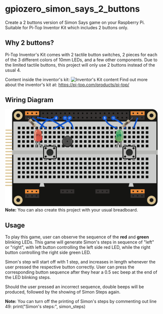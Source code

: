 # gpiozero_simon_says_2_buttons
Create a 2 buttons version of Simon Says game on your Raspberry Pi. Suitable for Pi-Top Inventor Kit which includes 2 buttons only.

## Why 2 buttons?
Pi-Top Inventor's Kit comes with 2 tactile button switches, 2 pieces for each of the 3 different colors of 10mm LEDs, and a few 
other components. Due to the limited tactile buttons, this project will only use 2 buttons instead of the usual 4.

Content inside the inventor's kit:
![Inventor's Kit content](https://pi-top.com/static/inventor-kit-alt-bg.e039d69d.jpg)
Find out more about the inventor's kit at: https://pi-top.com/products/pi-top/

## Wiring Diagram
![Wiring on Pi-Top proto+](https://github.com/fongkahchun86/gpiozero_simon_says_2_buttons/blob/master/Simon%20Says%202%20Buttons%20diagram.png)
**Note:** You can also create this project with your usual breadboard.

## Usage
To play this game, user can observe the sequence of the **red** and **green** blinking LEDs. This game will generate Simon's 
steps in sequence of "left" or "right", with left button controlling the left side red LED, while the right button controlling 
the right side green LED.

Simon's step will start off with 1 step, and increases in length whenever the user pressed the respective button correctly. User 
can press the corresponding button sequence after they hear a 0.5 sec beep at the end of the LED blinking steps.

Should the user pressed an incorrect sequence, double beeps will be produced, followed by the showing of Simon Steps again.

**Note:** You can turn off the printing of Simon's steps by commenting out line 49:
print("Simon's steps:", simon_steps)
